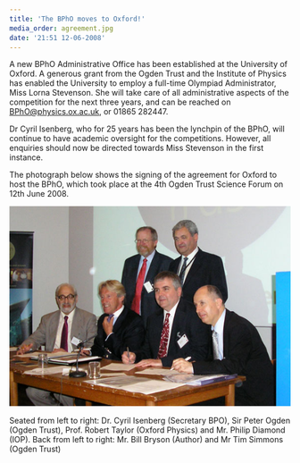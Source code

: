 ```yaml
---
title: 'The BPhO moves to Oxford!'
media_order: agreement.jpg
date: '21:51 12-06-2008'
---
```


A new BPhO Administrative Office has been established at the University of Oxford. A generous grant from the Ogden Trust and the Institute of Physics has enabled the University to employ a full-time Olympiad Administrator, Miss Lorna Stevenson. She will take care of all administrative aspects of the competition for the next three years, and can be reached on [BPhO@physics.ox.ac.uk](mailto:BPhO@physics.ox.ac.uk), or 01865 282447.

Dr Cyril Isenberg, who for 25 years has been the lynchpin of the BPhO, will continue to have academic oversight for the competitions. However, all enquiries should now be directed towards Miss Stevenson in the first instance.

The photograph below shows the signing of the agreement for Oxford to host the BPhO, which took place at the 4th Ogden Trust Science Forum on 12th June 2008.

![](agreement.jpg)

Seated from left to right: Dr. Cyril Isenberg (Secretary BPO), Sir Peter Ogden (Ogden Trust), Prof. Robert Taylor (Oxford Physics) and Mr. Philip Diamond (IOP). Back from left to right: Mr. Bill Bryson (Author) and Mr Tim Simmons (Ogden Trust)